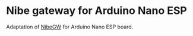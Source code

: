 # Nibe gateway for Arduino Nano ESP

Adaptation of [NibeGW](https://github.com/openhab/openhab-addons/tree/main/bundles/org.openhab.binding.nibeheatpump/contrib/NibeGW/Arduino/NibeGW) for Arduino Nano ESP board.
